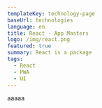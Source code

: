 ```yaml
---
templateKey: technology-page
baseUrl: technologies
language: en
title: React - App Masters
logo: /img/react.png
featured: true
summary: React is a package
tags:
  - React
  - PWA
  - UI
---
```

aaaaa
